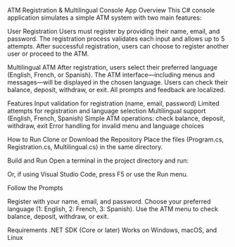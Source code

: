 ATM Registration & Multilingual Console App
Overview
This C# console application simulates a simple ATM system with two main features:

User Registration
Users must register by providing their name, email, and password. The registration process validates each input and allows up to 5 attempts. After successful registration, users can choose to register another user or proceed to the ATM.

Multilingual ATM
After registration, users select their preferred language (English, French, or Spanish). The ATM interface—including menus and messages—will be displayed in the chosen language. Users can check their balance, deposit, withdraw, or exit. All prompts and feedback are localized.

Features
Input validation for registration (name, email, password)
Limited attempts for registration and language selection
Multilingual support (English, French, Spanish)
Simple ATM operations: check balance, deposit, withdraw, exit
Error handling for invalid menu and language choices

How to Run
Clone or Download the Repository
Place the files (Program.cs, Registration.cs, Multilingual.cs) in the same directory.

Build and Run
Open a terminal in the project directory and run:

Or, if using Visual Studio Code, press F5 or use the Run menu.

Follow the Prompts

Register with your name, email, and password.
Choose your preferred language (1: English, 2: French, 3: Spanish).
Use the ATM menu to check balance, deposit, withdraw, or exit.

Requirements
.NET SDK (Core or later)
Works on Windows, macOS, and Linux
